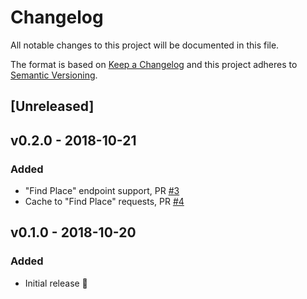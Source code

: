 # Changelog
All notable changes to this project will be documented in this file.

The format is based on [Keep a Changelog](http://keepachangelog.com/en/1.0.0/)
and this project adheres to [Semantic Versioning](http://semver.org/spec/v2.0.0.html).

## [Unreleased]

## v0.2.0 - 2018-10-21

### Added

- "Find Place" endpoint support, PR [#3]
- Cache to "Find Place" requests, PR [#4]

## v0.1.0 - 2018-10-20

### Added

- Initial release 🎉

[#3]: https://github.com/gplacesphp/api-client/pull/3
[#4]: https://github.com/gplacesphp/api-client/pull/4

